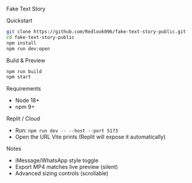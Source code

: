 Fake Text Story

Quickstart

```bash
git clone https://github.com/Redlook096/fake-text-story-public.git
cd fake-text-story-public
npm install
npm run dev:open
```

Build & Preview

```bash
npm run build
npm start
```

Requirements

- Node 18+
- npm 9+

Replit / Cloud

- Run: `npm run dev -- --host --port 5173`
- Open the URL Vite prints (Replit will expose it automatically)

Notes

- iMessage/WhatsApp style toggle
- Export MP4 matches live preview (silent)
- Advanced sizing controls (scrollable)

